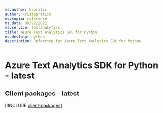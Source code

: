 ```yaml
---
ms.author: krpratic
author: kristapratico
ms.topic: reference
ms.data: 09/22/2022
ms.service: textanalytics
title: Azure Text Analytics SDK for Python
ms.devlang: python
description: Reference for Azure Text Analytics SDK for Python
---
```

# Azure Text Analytics SDK for Python - latest

## Client packages - latest
[!INCLUDE [client-packages](text-analytics-client-index.md)]